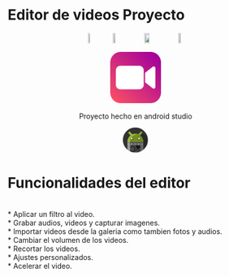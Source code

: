 # Editor de videos Proyecto
<p align="center">
<img src="https://img.shields.io/badge/MIN%20SDK-21-green" width="8%" height="8%" />
<img src="https://img.shields.io/badge/BUILD%20SDK-33-brightgreen" width="10%" height="10%" />
<img src="https://img.shields.io/badge/PLATFORM-ANDROID-success" width="14%" height="14%" />
<img src="https://img.shields.io/badge/VERSION-0.0.9-blue" width="10%" height="10%" />
  
</p>

<p align="center">
<img src="https://github.com/RaulRodriguez71/Editor_de_videos_proyecto/blob/main/Imagenes/icono_app2.png?raw=true" width="20%" height="20%" />
</p>

<p align="center">
Proyecto hecho en android studio
</p>

<p align="center">
<img src="https://github.com/RaulRodriguez71/Editor_de_videos_proyecto/blob/main/Imagenes/android.png?raw=true" width="10%" height="10%"/>
</p>

# Funcionalidades del editor
<br>
* Aplicar un filtro al video.<br>
* Grabar audios, videos y capturar imagenes.<br>
* Importar videos desde la galeria como tambien fotos y audios.<br>
* Cambiar el volumen de los videos.<br>
* Recortar los videos.<br>
* Ajustes personalizados.<br>
* Acelerar el video.<br>
